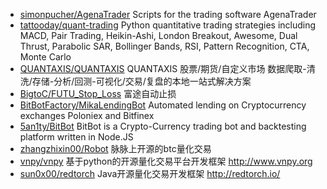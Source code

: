 - [simonpucher/AgenaTrader](https://github.com/simonpucher/AgenaTrader) Scripts for the trading software AgenaTrader
- [tattooday/quant-trading](https://github.com/tattooday/quant-trading) Python quantitative trading strategies including MACD, Pair Trading, Heikin-Ashi, London Breakout, Awesome, Dual Thrust, Parabolic SAR, Bollinger Bands, RSI, Pattern Recognition, CTA, Monte Carlo
- [QUANTAXIS/QUANTAXIS](https://github.com/QUANTAXIS/QUANTAXIS) QUANTAXIS 股票/期货/自定义市场 数据爬取-清洗/存储-分析/回测-可视化/交易/复盘的本地一站式解决方案
- [BigtoC/FUTU_Stop_Loss](https://github.com/BigtoC/FUTU_Stop_Loss) 富途自动止损
- [BitBotFactory/MikaLendingBot](https://github.com/BitBotFactory/MikaLendingBot) Automated lending on Cryptocurrency exchanges Poloniex and Bitfinex
- [5an1ty/BitBot](https://github.com/5an1ty/BitBot) BitBot is a Crypto-Currency trading bot and backtesting platform written in Node.JS
- [zhangzhixin00/Robot](https://github.com/zhangzhixin00/Robot) 脉脉上开源的btc量化交易
- [vnpy/vnpy](https://github.com/vnpy/vnpy) 基于python的开源量化交易平台开发框架 http://www.vnpy.org
- [sun0x00/redtorch](https://github.com/sun0x00/redtorch) Java开源量化交易开发框架 http://redtorch.io/